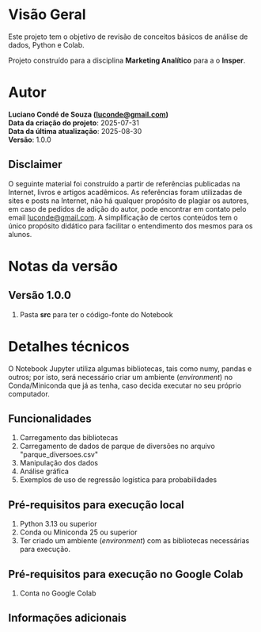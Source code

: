 # Visão Geral
Este projeto tem o objetivo de revisão de conceitos básicos de análise de dados, Python e Colab.

Projeto construído para a disciplina **Marketing Analítico** para a o **Insper**.

# Autor
**Luciano Condé de Souza (luconde@gmail.com)**  
**Data da criação do projeto**: 2025-07-31  
**Data da última atualização**: 2025-08-30  
**Versão**: 1.0.0

## Disclaimer
O seguinte material foi construído a partir de referências publicadas na Internet, livros e artigos acadêmicos. As referências foram utilizadas de sites e posts na Internet, não há qualquer propósito de plagiar os autores, em caso de pedidos de adição do autor, pode encontrar em contato pelo email luconde@gmail.com. A simplificação de certos conteúdos tem o único propósito didático para facilitar o entendimento dos mesmos para os alunos.

# Notas da versão 
## Versão 1.0.0
1. Pasta **src** para ter o código-fonte do Notebook

# Detalhes técnicos
O Notebook Jupyter utiliza algumas bibliotecas, tais como numy, pandas e outros; por isto, será necessário criar um ambiente (*environment*) no Conda/Miniconda que já as tenha, caso decida executar no seu próprio computador. 

## Funcionalidades
1. Carregamento das bibliotecas
2. Carregamento de dados de parque de diversões no arquivo "parque_diversoes.csv"
3. Manipulação dos dados
4. Análise gráfica
5. Exemplos de uso de regressão logística para probabilidades

## Pré-requisitos para execução local
1. Python 3.13 ou superior
2. Conda ou Miniconda 25 ou superior
3. Ter criado um ambiente (*environment*) com as bibliotecas necessárias para execução.

## Pré-requisitos para execução no Google Colab
1. Conta no Google Colab

## Informações adicionais

